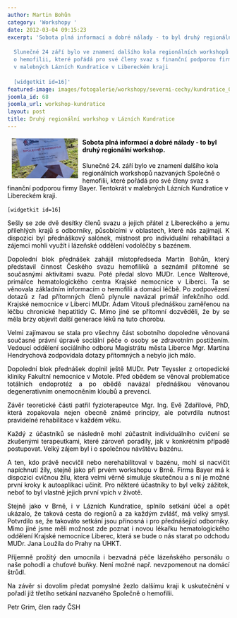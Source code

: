 ```yaml
---
author: Martin Bohůn
category: 'Workshopy '
date: 2012-03-04 09:15:23
excerpt: 'Sobota plná informací a dobré nálady - to byl druhý regionální workshop

  Slunečné 24 září bylo ve znamení dalšího kola regionálních workshopů nazvaných Společně
  o hemofilii, které pořádá pro své členy svaz s finanční podporou firmy Bayer Tentokrát
  v malebných Lázních Kundratice v Libereckém kraji

  [widgetkit id=16]'
featured-image: images/fotogalerie/workshopy/severni-cechy/kundratice_0.jpg
joomla_id: 68
joomla_url: workshop-kundratice
layout: post
title: Druhý regionální workshop v Lázních Kundratice
---
```


<h4><img src="images/fotogalerie/workshopy/severni-cechy/kundratice_0.jpg" border="0" width="150" height="90" style="float: left; margin-left: 10px; margin-right: 10px;" /><span style="color: #000000;">Sobota plná informací a dobré nálady - to byl druhý regionální workshop.</span></h4>
<p><span style="color: #000000;">Slunečné 24. září bylo ve znamení dalšího kola regionálních workshopů nazvaných Společně o hemofilii, které pořádá pro své členy svaz s finanční podporou firmy Bayer. Tentokrát v malebných Lázních Kundratice v Libereckém kraji.</span></p>
<p><span style="color: #000000;"><code>[widgetkit id=16]</code></span></p>

<p style="text-align: justify;"><span style="color: #000000;">Sešly se zde dvě desítky členů svazu a jejich přátel z Libereckého a jemu přilehlých krajů s odborníky, působícími v oblastech, které nás zajímají. K dispozici byl přednáškový salónek, místnost pro individuální rehabilitaci a zájemci mohli využít i lázeňské oddělení vodoléčby s bazénem.</span></p>
<p style="text-align: justify;"><span style="color: #000000;">Dopolední blok přednášek zahájil místopředseda Martin Bohůn, který představil činnost Českého svazu hemofiliků a seznámil přítomné se současnými aktivitami svazu. Poté předal slovo MUDr. Lence Walterové, primářce hematologického centra Krajské nemocnice v Liberci. Ta se věnovala základním informacím o hemofilii a domácí léčbě. Po zodpovězení dotazů z řad přítomných členů plynule navázal primář infekčního odd. Krajské nemocnice v Liberci MUDr. Adam Vitouš přednáškou zaměřenou na léčbu chronické hepatitidy C. Mimo jiné se přítomní dozvěděli, že by se měla brzy objevit další generace léků na tuto chorobu. </span></p>
<p style="text-align: justify;"><span style="color: #000000;">Velmi zajímavou se stala pro všechny část sobotního dopoledne věnovaná současné právní úpravě sociální péče o osoby se zdravotním postižením. Vedoucí oddělení sociálního odboru Magistrátu města Liberce Mgr. Martina Hendrychová zodpovídala dotazy přítomných a nebylo jich málo.</span></p>
<p style="text-align: justify;"><span style="color: #000000;">Dopolední blok přednášek doplnil ještě MUDr. Petr Teyssler z ortopedické kliniky Fakultní nemocnice v Motole. Před obědem se věnoval problematice totálních endoprotéz a po obědě navázal přednáškou věnovanou degenerativním onemocněním kloubů a prevenci.</span></p>
<p style="text-align: justify;"><span style="color: #000000;">Závěr teoretické části patřil fyzioterapeutce Mgr. Ing. Evě Zdařilové, PhD, která zopakovala nejen obecně známé principy, ale potvrdila nutnost pravidelné rehabilitace v každém věku.</span></p>
<p style="text-align: justify;"><span style="color: #000000;">Každý z účastníků se následně mohl zúčastnit individuálního cvičení se zkušenými terapeutkami, které zároveň poradily, jak v konkrétním případě postupovat. Velký zájem byl i o společnou návštěvu bazénu.</span></p>
<p style="text-align: justify;"><span style="color: #000000;">A ten, kdo právě necvičil nebo nerehabilitoval v bazénu, mohl si nacvičit napíchnutí žíly, stejně jako při prvém workshopu v Brně. Firma Bayer má k dispozici cvičnou žílu, která velmi věrně simuluje skutečnou a s ní je možné první kroky k autoaplikaci učinit. Pro některé účastníky to byl velký zážitek, neboť to byl vlastně jejich první vpich v životě.</span></p>
<p style="text-align: justify;"><span style="color: #000000;">Stejně jako v Brně, i v Lázních Kundratice, splnilo setkání účel a opět ukázalo, že taková cesta do regionů a za každým zvlášť, má velký smysl. Potvrdilo se, že takováto setkání jsou přínosná i pro přednášející odborníky. Mimo jiné jsme měli možnost zde poznat i novou lékařku hematologického oddělení Krajské nemocnice Liberec, která se bude o nás starat po odchodu MUDr. Jana Loužila do Prahy na ÚHKT. </span></p>
<p style="text-align: justify;"><span style="color: #000000;">Příjemně prožitý den umocnila i bezvadná péče lázeňského personálu o naše pohodlí a chuťové buňky. Není možné např. nevzpomenout na domácí štrůdl.</span></p>
<p style="text-align: justify;"><span style="color: #000000;">Na závěr si dovolím předat pomyslné žezlo dalšímu kraji k uskutečnění v pořadí již třetího setkání nazvaného Společně o hemofilii.</span></p>
<p style="text-align: justify;"><span style="color: #000000;">Petr Grim, člen rady ČSH</span></p>